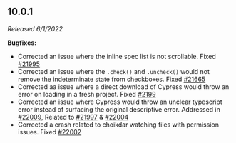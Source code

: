 ## 10.0.1

_Released 6/1/2022_

**Bugfixes:**

- Corrected an issue where the inline spec list is not scrollable. Fixed
  [#21995](https://github.com/cypress-io/cypress/issues/21995)
- Corrected an issue where the `.check()` and `.uncheck()` would not remove the
  indeterminate state from checkboxes. Fixed
  [#21665](https://github.com/cypress-io/cypress/pull/21665)
- Corrected aa issue where a direct download of Cypress would throw an error on
  loading in a fresh project. Fixed
  [#2199](https://github.com/cypress-io/cypress/issues/21999)
- Corrected an issue where Cypress would throw an unclear typescript error
  instead of surfacing the original descriptive error. Addressed in
  [#22009](https://github.com/cypress-io/cypress/pull/22009), Related to
  [#21997](https://github.com/cypress-io/cypress/issues/21997) &
  [#22004](https://github.com/cypress-io/cypress/issues/22004)
- Corrected a crash related to choikdar watching files with permission issues.
  Fixed [#22002](https://github.com/cypress-io/cypress/issues/22002)
